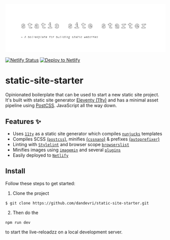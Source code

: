![Static Site Starter](/docs/github-banner.jpg)

[![Netlify Status](https://api.netlify.com/api/v1/badges/8101fd14-c131-4e52-969a-ccc0ffd038c4/deploy-status)](https://app.netlify.com/sites/suspicious-lamport-275cea/deploys)
[![Deploy to Netlify](https://www.netlify.com/img/deploy/button.svg)](https://app.netlify.com/start/deploy?repository=https://github.com/dandevri/static-site-starter)

# static-site-starter

Opinionated boilerplate that can be used to start a new static site project. It's built with static site generator [Eleventy (11ty)][11ty] and has a minimal asset pipeline using [PostCSS][postcss]. JavaScript all the way down.

## Features ✨

* Uses [`11ty`][11ty] as a static site generator which compiles [`nunjucks`][nunjucks] templates
* Compiles SCSS [(`postcss`)][postcss], minifies [(`cssnano`)][cssnano] & prefixes [(`autoprefixer`)][cssnano]
* Linting with [`Stylelint`][stylelint] and browser scope [`browserslist`][browserslist]
* Minifies images using [`imagemin`](imagemin) and several [`plugins`][imagemin-plugins]
* Easily deployed to [`Netlify`][netlify]


## Install

Follow these steps to get started:

1. Clone the project

```
$ git clone https://github.com/dandevri/static-site-starter.git
```

2. Then do the
```
npm run dev
```

to start the live-reloadzz on a local development server.

[11ty]: https://www.11ty.io/]
[postcss]: https://postcss.org/
[cssnano]: https://cssnano.co/
[nunjucks]: https://mozilla.github.io/nunjucks/
[autoprefixer]: https://github.com/postcss/autoprefixer
[stylelint]: https://stylelint.io/
[browserslist]: https://github.com/browserslist/browserslist
[netlify]: https://www.netlify.com/
[imagemin]: https://github.com/imagemin/imagemin
[imagemin-plugins]: https://web.dev/use-imagemin-to-compress-images#plugins

